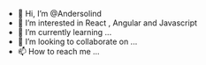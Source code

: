 - 👋 Hi, I’m @Andersolind
- 👀 I’m interested in React , Angular and Javascript
- 🌱 I’m currently learning ...
- 💞️ I’m looking to collaborate on ...
- 📫 How to reach me ...

<!---
Andersolind/Andersolind is a ✨ special ✨ repository because its `README.md` (this file) appears on your GitHub profile.
You can click the Preview link to take a look at your changes.
--->
